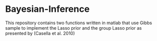 # Bayesian-Inference
This repository contains two functions written in matlab that use Gibbs sample to implement the Lasso prior and the group Lasso prior as presented by (Casella et al. 2010)
